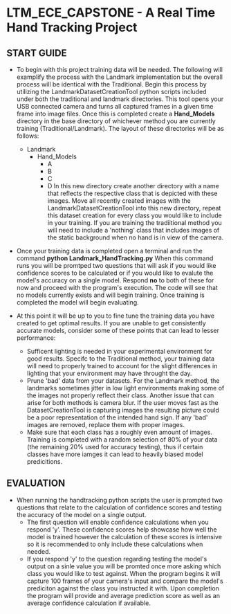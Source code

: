 # LTM_ECE_CAPSTONE - A Real Time Hand Tracking Project

## START GUIDE
* To begin with this project training data will be needed. The following will examplify the process with the Landmark implementation but the overall process will be identical with the Traditional. 
  Begin this process by utilizing the LandmarkDatasetCreationTool python scripts included under both the traditional and landmark directories. This tool opens your USB connected camera and turns all captured frames in a given time frame into image files. Once this is completed create a **Hand_Models** directory in the base directory of whichever method you are 
  currently training (Traditional/Landmark). The layout of these directories will be as follows:
  - Landmark
    - Hand_Models
      - A
      - B
      - C
      - D 
  In this new directory create another directory with a name that reflects the respective class that is depicted with these images. Move all recently created images with the LandmarkDatasetCreationTool into this new directory, repeat this dataset creation for every class you would like to include in your training. If you are training the tradiitional method you will 
  need to include a 'nothing' class that includes images of the static background when no hand is in view of the camera. 

* Once your training data is completed open a terminal and run the command **python Landmark_HandTracking.py**
  When this command runs you will be promtped two questions that will ask if you would like confidence scores to be calculated or if you would like to evalute the model's accuracy on a single model. Respond **no** to both of these for now and proceed with the program's execution. The code will see that no models currently exists and will begin training. Once training 
  is completed the model will begin evaluating.

* At this point it will be up to you to fine tune the training data you have created to get optimal results. If you are unable to get consistently accurate models, consider some of these points that can lead to lesser performance:
  - Sufficent lighting is needed in your experimental environment for good results. Specifc to the Traditional method, your training data will need to properly trained to account for the slight differences in lighting that your environment may have throught the day.
  - Prune 'bad' data from your datasets. For the Landmark method, the landmarks sometimes jitter in low light environments making some of the images not properly reflect their class. Another issue that can arise for both methods is camera blur. If the user moves fast as the DatasetCreationTool is capturing images the resulting picture could be a poor representation of the intended hand sign. If any 'bad' images are removed, replace them with proper images. 
  - Make sure that each class has a roughly even amount of images. Training is completed with a random selection of 80% of your data (the remaining 20% used for accuracy testing), thus if certain classes have more iamges it can lead to heavily biased model predicitions.

## EVALUATION
* When running the handtracking python scripts the user is prompted two questions that relate to the calculation of confidence scores and testing the accuracy of the model on a single output.
  - The first question will enable confidence calculations when you respond 'y'. These confidence scores help showcase how well the model is trained however the calculation of these scores is intensive so it is recommended to only include these calculations when needed.
  - If you respond 'y' to the question regarding testing the model's output on a sinle value you will be promted once more asking which class you would like to test against. When the program begins it will capture 100 frames of your camera's input and compare the model's prediciton against the class you instructed it with. Upon completion the program will provide and average prediction score as well as an average confidence calculation if available.
